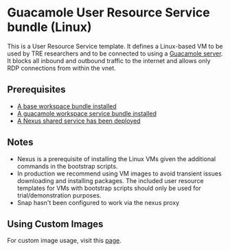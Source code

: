 # Guacamole User Resource Service bundle (Linux)

This is a User Resource Service template. It defines a Linux-based VM to be used by TRE researchers and to be connected to using a [Guacamole server](https://guacamole.apache.org/).
It blocks all inbound and outbound traffic to the internet and allows only RDP connections from within the vnet.

## Prerequisites

- [A base workspace bundle installed](../workspaces/base.md)
- [A guacamole workspace service bundle installed](../workspace-services/guacamole.md)
- [A Nexus shared service has been deployed](../shared-services/nexus.md)

## Notes

- Nexus is a prerequisite of installing the Linux VMs given the additional commands in the bootstrap scripts.
- In production we recommend using VM images to avoid transient issues downloading and installing packages. The included user resource templates for VMs with bootstrap scripts should only be used for trial/demonstration purposes.
- Snap hasn't been configured to work via the nexus proxy

## Using Custom Images
For custom image usage, visit this [page](./custom.md).
